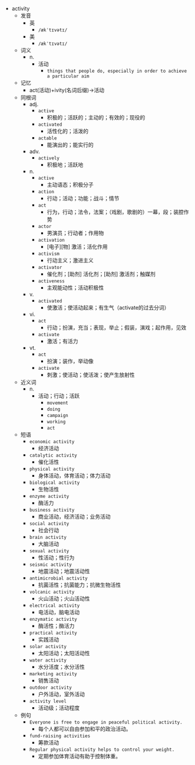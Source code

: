 - activity
  - 发音
    - 英
      - `/ækˈtɪvətɪ/`
    - 美
      - `/ækˈtɪvətɪ/`
  - 词义
    - n.
      - 活动
        - `things that people do, especially in order to achieve a particular aim`
  - 记忆
    - act(活动)+ivity(名词后缀)→活动
  - 同根词
    - adj.
      - `active`
        - 积极的；活跃的；主动的；有效的；现役的
      - `activated`
        - 活性化的；活泼的
      - `actable`
        - 能演出的；能实行的
    - adv.
      - `actively`
        - 积极地；活跃地
    - n.
      - `active`
        - 主动语态；积极分子
      - `action`
        - 行动；活动；功能；战斗；情节
      - `act`
        - 行为，行动；法令，法案；（戏剧，歌剧的）一幕，段；装腔作势
      - `actor`
        - 男演员；行动者；作用物
      - `activation`
        - [电子][物] 激活；活化作用
      - `activism`
        - 行动主义；激进主义
      - `activator`
        - 催化剂；[助剂] 活化剂；[助剂] 激活剂；触媒剂
      - `activeness`
        - 主观能动性；活动积极性
    - v.
      - `activated`
        - 使激活；使活动起来；有生气（activate的过去分词）
    - vi.
      - `act`
        - 行动；扮演，充当；表现，举止；假装，演戏；起作用，见效
      - `activate`
        - 激活；有活力
    - vt.
      - `act`
        - 扮演；装作，举动像
      - `activate`
        - 刺激；使活动；使活泼；使产生放射性
  - 近义词
    - n.
      - 活动；行动；活跃
        - `movement`
        - `doing`
        - `campaign`
        - `working`
        - `act`
  - 短语
    - `economic activity`
      - 经济活动 
    - `catalytic activity`
      - 催化活性 
    - `physical activity`
      - 身体活动，体育活动；体力活动 
    - `biological activity`
      - 生物活性 
    - `enzyme activity`
      - 酶活力 
    - `business activity`
      - 商业活动，经济活动；业务活动 
    - `social activity`
      - 社会行动 
    - `brain activity`
      - 大脑活动 
    - `sexual activity`
      - 性活动；性行为 
    - `seismic activity`
      - 地震活动；地震活动性 
    - `antimicrobial activity`
      - 抗菌活性；抗菌能力；抗微生物活性 
    - `volcanic activity`
      - 火山活动；火山活动性 
    - `electrical activity`
      - 电活动，脑电活动 
    - `enzymatic activity`
      - 酶活性；酶活力 
    - `practical activity`
      - 实践活动 
    - `solar activity`
      - 太阳活动；太阳活动性 
    - `water activity`
      - 水分活度；水分活性 
    - `marketing activity`
      - 销售活动 
    - `outdoor activity`
      - 户外活动，室外活动 
    - `activity level`
      - 活动级；活动程度 
  - 例句
    - `Everyone is free to engage in peaceful political activity.`
      - 每个人都可以自由参加和平的政治活动。
    - `fund-raising activities`
      - 筹款活动
    - `Regular physical activity helps to control your weight.`
      - 定期参加体育活动有助于控制体重。


